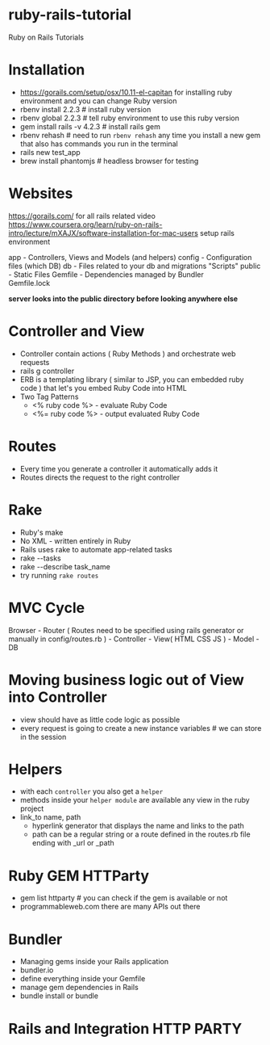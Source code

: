 # ruby-rails-tutorial
Ruby on Rails Tutorials 

# Installation 

- https://gorails.com/setup/osx/10.11-el-capitan for installing ruby environment and you can change Ruby version
- rbenv install 2.2.3  # install ruby version
- rbenv global 2.2.3 # tell ruby environment to use this ruby version
- gem install rails -v 4.2.3 # install rails gem
- rbenv rehash # need to run  `rbenv rehash` any time you install a new gem that also has commands you run in the terminal
- rails new test_app
- brew install phantomjs # headless browser for testing

# Websites 

https://gorails.com/ for all rails related video
https://www.coursera.org/learn/ruby-on-rails-intro/lecture/mXAJX/software-installation-for-mac-users setup rails environment

app - Controllers, Views and Models (and helpers)
config - Configuration files (which DB)
db - Files related to your db and migrations "Scripts"
public - Static Files
Gemfile - Dependencies managed by Bundler   
Gemfile.lock 

**server looks into the public directory before looking anywhere else**

# Controller and View

- Controller contain actions ( Ruby Methods ) and orchestrate web requests
- rails g controller
- ERB is a templating library ( similar to JSP, you can embedded ruby code ) that let's you embed Ruby Code into HTML
- Two Tag Patterns
    - <% ruby code %>  - evaluate Ruby Code
    - <%= ruby code %>  - output evaluated Ruby Code

# Routes

- Every time you generate a controller it automatically adds it  
- Routes directs the request to the right controller 

# Rake

- Ruby's make 
- No XML - written entirely in Ruby
- Rails uses rake to automate app-related tasks
- rake --tasks
- rake --describe task_name
- try running `rake routes`

# MVC Cycle 

Browser - Router ( Routes need to be specified using rails generator or manually in config/routes.rb ) - Controller  - View( HTML CSS JS ) - Model - DB 

# Moving business logic out of View into Controller

- view should have as little code logic as possible
- every request is going to create a new instance variables # we can store in the session 

# Helpers

- with each `controller` you also get a `helper` 
- methods inside your `helper module` are available any view in the ruby project
- link_to name, path
    - hyperlink generator that displays the name and links to the path
    - path can be a regular string or a route defined in the routes.rb file ending with _url or _path
    
# Ruby GEM HTTParty 

- gem list httparty # you can check if the gem is available or not
- programmableweb.com there are many APIs out there

# Bundler

- Managing gems inside your Rails application
- bundler.io
- define everything inside your Gemfile
- manage gem dependencies in Rails
- bundle install or bundle 

# Rails and Integration HTTP PARTY 
